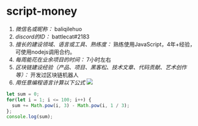 # script-money

1. *微信名或昵称：* baliqilehuo
2. *discord的ID：* battlecat#2183
3. *擅长的建设领域、语言或工具、熟练度：* 熟练使用JavaScript，4年+经验，可使用nodejs调用合约。
4. *每周能花在业余项目的时间：* 7小时左右
5. *区块链建设经验（产品、项目、黑客松、技术文章、代码贡献、艺术创作等）：* 开发过区块链机器人
6. *用任意编程语言计算以下公式*
![](https://latex.codecogs.com/svg.image?\sum_{n=1}^{100}\left&space;(n^{3}-\sqrt[3]{n}&space;\right&space;))

```Javascript
let sum = 0;
for(let i = 1; i <= 100; i++) {
  sum += Math.pow(i, 3) - Math.pow(i, 1 / 3);
};
console.log(sum);
```

